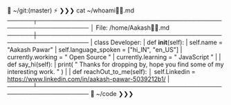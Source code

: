 📂 ~/git:(master) ⚡
❯❯❯ cat ~/whoami🙋‍♂️.md
──────┬──────────────────────────────────────────────────────────────
      │ File: /home/Aakash🙋‍♂️.md
──────┼──────────────────────────────────────────────────────────────
      |  class Developer:
      |        def __init__(self):
      |            self.name                =  "Aakash Pawar"
      |            self.language_spoken     =  ["hi_IN", "en_US"]
      |            currently.working        =  " Open Source "
      |            currently.learning       =  " JavaScript "
      |
      |        def say_hi(self):
      |            print( " Thanks for dropping by, hope you find some of my interesting work. " )
      |
      |        def reachOut_to_me(self):
      │            self.Linkedin               = https://www.linkedin.com/in/aakash-pawar-5039212b1/
      |
──────┴──────────────────────────────────────────────────────────────
📂 ~/code
❯❯❯
